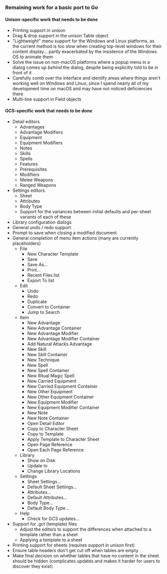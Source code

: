 ### Remaining work for a basic port to Go

#### Unison-specific work that needs to be done

- Printing support in unison
- Drag & drop support in the unison Table object
- "Lightweight" menu support for the Windows and Linux platforms, as the current method is too slow when creating top-level windows for their content display... partly exacerbated by the insistence of the Windows OS to animate them
- Solve the issue on non-macOS platforms where a popup menu in a dialog comes up *behind* the dialog, despite being explicitly told to be in front of it
- Carefully comb over the interface and identify areas where things aren't working well on Windows and Linux, since I spend nearly all of my development time on macOS and may have not noticed deficiencies there
- Multi-line support in Field objects

#### GCS-specific work that needs to be done

- Detail editors
  - Advantages
  - Advantage Modifiers
  - Equipment
  - Equipment Modifiers
  - Notes
  - Skills
  - Spells
  - Features
  - Prerequisites
  - Modifiers
  - Melee Weapons
  - Ranged Weapons
- Settings editors
  - Sheet
  - Attributes
  - Body Type
  - Support for the variances between initial defaults and per-sheet variants of each of these
- Library configuration dialogs
- General undo / redo support
- Prompt to save when closing a modified document
- General completion of menu item actions (many are currently placeholders)
  - File
    - New Character Template
    - Save
    - Save As...
    - Print...
    - Recent Files list
    - Export To list
  - Edit
    - Undo
    - Redo
    - Duplicate
    - Convert to Container
    - Jump to Search
  - Item
    - New Advantage
    - New Advantage Container
    - New Advantage Modifier
    - New Advantage Modifier Container
    - Add Natural Attacks Advantage
    - New Skill
    - New Skill Container
    - New Technique
    - New Spell
    - New Spell Container
    - New Ritual Magic Spell
    - New Carried Equipment
    - New Carried Equipment Container
    - New Other Equipment
    - New Other Equipment Container
    - New Equipment Modifier
    - New Equipment Modifier Container
    - New Note
    - New Note Container
    - Open Detail Editor
    - Copy to Character Sheet
    - Copy to Template
    - Apply Template to Character Sheet
    - Open Page Reference
    - Open Each Page Reference
  - Library
    - Show <library> on Disk
    - Update <library> to <version>
    - Change Library Locations
  - Settings
    - Sheet Settings...
    - Default Sheet Settings...
    - Attributes...
    - Default Attributes...
    - Body Type...
    - Default Body Type...
  - Help
    - Check for GCS updates...
- Support for .gct (template) files
  - Adjust the editors to support the differences when attached to a template rather than a sheet
  - Applying a template to a sheet
- Printing support for sheets (requires support in unison first)
- Ensure table headers don't get cut off when tables are empty
- Make final decision on whether tables that have no content in the sheet should be hidden (complicates updates and makes it harder for users to discover they exist)
